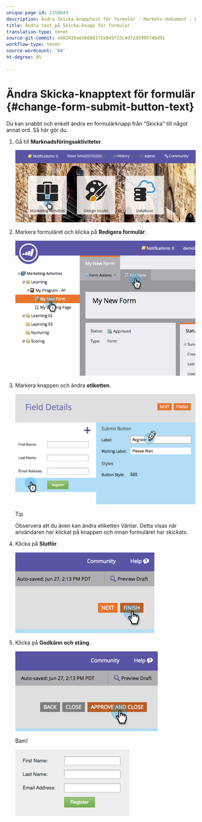```yaml
---
unique-page-id: 2359649
description: Ändra Skicka-knapptext för formulär - Marketo-dokument - Produktdokumentation
title: Ändra text på Skicka-knapp för formulär
translation-type: tm+mt
source-git-commit: ed83438ae5660d172e845f25c4d72d599574bd91
workflow-type: tm+mt
source-wordcount: '84'
ht-degree: 0%

---
```



# Ändra Skicka-knapptext för formulär {#change-form-submit-button-text}

Du kan snabbt och enkelt ändra en formulärknapp från &quot;Skicka&quot; till något annat ord. Så här gör du.

1. Gå till **Marknadsföringsaktiviteter**.

   ![](assets/login-marketing-activities-4.png)

1. Markera formuläret och klicka på **Redigera formulär**.

   ![](assets/image2014-9-15-12-3a42-3a14.png)

1. Markera knappen och ändra **etiketten**.

   ![](assets/image2014-9-15-12-3a42-3a41.png)

   >[!TIP]
   >
   >Observera att du även kan ändra etiketten Väntar. Detta visas när användaren har klickat på knappen och innan formuläret har skickats.

1. Klicka på **Slutför**.

   ![](assets/image2014-9-15-12-3a43-3a26.png)

1. Klicka på **Godkänn och stäng**.

   ![](assets/image2014-9-15-12-3a43-3a36.png)

   Bam!

   ![](assets/image2014-9-15-12-3a44-3a7.png)
